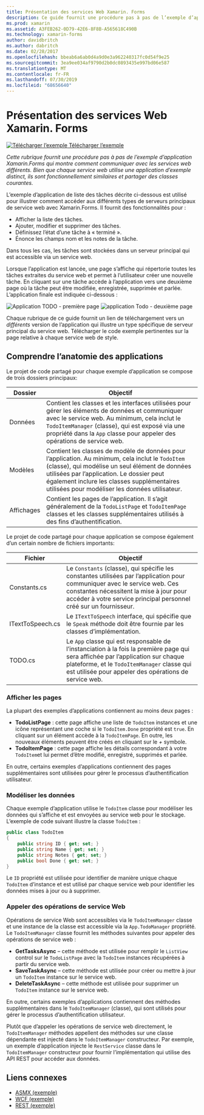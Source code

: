```yaml
---
title: Présentation des services Web Xamarin. Forms
description: Ce guide fournit une procédure pas à pas de l’exemple d’application Xamarin. Forms qui montre comment communiquer avec différents services Web. Bien que chaque service web utilise une application d’exemple distinct, ils sont fonctionnellement similaires et partager des classes courantes.
ms.prod: xamarin
ms.assetid: A3FEB262-0D79-42E6-8F8B-A565618C490B
ms.technology: xamarin-forms
author: davidbritch
ms.author: dabritch
ms.date: 02/28/2017
ms.openlocfilehash: bbeab6a6ab0d4a9d0e3a962240317fc0d54f9e25
ms.sourcegitcommit: 3ea9ee034af9790d2b0dc0893435e997bd06e587
ms.translationtype: MT
ms.contentlocale: fr-FR
ms.lasthandoff: 07/30/2019
ms.locfileid: "68656640"
---
```

# <a name="xamarinforms-web-services-introduction"></a>Présentation des services Web Xamarin. Forms

[![Télécharger l’exemple](~/media/shared/download.png) Télécharger l’exemple](https://docs.microsoft.com/samples/xamarin/xamarin-forms-samples/webservices-todorest)

_Cette rubrique fournit une procédure pas à pas de l’exemple d’application Xamarin.Forms qui montre comment communiquer avec les services web différents. Bien que chaque service web utilise une application d’exemple distinct, ils sont fonctionnellement similaires et partager des classes courantes._

L’exemple d’application de liste des tâches décrite ci-dessous est utilisé pour illustrer comment accéder aux différents types de serveurs principaux de service web avec Xamarin.Forms. Il fournit des fonctionnalités pour :

- Afficher la liste des tâches.
- Ajouter, modifier et supprimer des tâches.
- Définissez l’état d’une tâche à « terminé ».
- Énonce les champs nom et les notes de la tâche.

Dans tous les cas, les tâches sont stockées dans un serveur principal qui est accessible via un service web.

Lorsque l’application est lancée, une page s’affiche qui répertorie toutes les tâches extraites du service web et permet à l’utilisateur créer une nouvelle tâche. En cliquant sur une tâche accède à l’application vers une deuxième page où la tâche peut être modifiée, enregistrée, supprimée et parlée. L’application finale est indiquée ci-dessous :

![](introduction-images/app-example-1.png "Application TODO - première page")
![](introduction-images/app-example-2.png "application Todo - deuxième page")

Chaque rubrique de ce guide fournit un lien de téléchargement vers un *différents* version de l’application qui illustre un type spécifique de serveur principal du service web. Télécharger le code exemple pertinentes sur la page relative à chaque service web de style.

## <a name="understand-the-application-anatomy"></a>Comprendre l’anatomie des applications

Le projet de code partagé pour chaque exemple d’application se compose de trois dossiers principaux:

|Dossier|Objectif|
|--- |--- |
|Données|Contient les classes et les interfaces utilisées pour gérer les éléments de données et communiquer avec le service web. Au minimum, cela inclut le `TodoItemManager` (classe), qui est exposé via une propriété dans la `App` classe pour appeler des opérations de service web.|
|Modèles|Contient les classes de modèle de données pour l’application. Au minimum, cela inclut le `TodoItem` (classe), qui modélise un seul élément de données utilisées par l’application. Le dossier peut également inclure les classes supplémentaires utilisées pour modéliser les données utilisateur.|
|Affichages|Contient les pages de l’application. Il s’agit généralement de la `TodoListPage` et `TodoItemPage` classes et les classes supplémentaires utilisés à des fins d’authentification.|

Le projet de code partagé pour chaque application se compose également d’un certain nombre de fichiers importants:

|Fichier|Objectif|
|--- |--- |
|Constants.cs|Le `Constants` (classe), qui spécifie les constantes utilisées par l’application pour communiquer avec le service web. Ces constantes nécessitent la mise à jour pour accéder à votre service principal personnel créé sur un fournisseur.|
|ITextToSpeech.cs|Le `ITextToSpeech` interface, qui spécifie que le `Speak` méthode doit être fournie par les classes d’implémentation.|
|TODO.cs|Le `App` classe qui est responsable de l’instanciation à la fois la première page qui sera affichée par l’application sur chaque plateforme, et le `TodoItemManager` classe qui est utilisée pour appeler des opérations de service web.|

### <a name="view-pages"></a>Afficher les pages

La plupart des exemples d’applications contiennent au moins deux pages :

- **TodoListPage** : cette page affiche une liste de `TodoItem` instances et une icône représentant une coche si le `TodoItem.Done` propriété est `true`. En cliquant sur un élément accède à la `TodoItemPage`. En outre, les nouveaux éléments peuvent être créés en cliquant sur le *+* symbole.
- **TodoItemPage** : cette page affiche les détails correspondant à votre `TodoItem`et lui permet d’être modifié, enregistré, supprimés et parlée.

En outre, certains exemples d’applications contiennent des pages supplémentaires sont utilisées pour gérer le processus d’authentification utilisateur.

### <a name="model-the-data"></a>Modéliser les données

Chaque exemple d’application utilise le `TodoItem` classe pour modéliser les données qui s’affiche et est envoyées au service web pour le stockage. L’exemple de code suivant illustre la classe `TodoItem` :

```csharp
public class TodoItem
{
    public string ID { get; set; }
    public string Name { get; set; }
    public string Notes { get; set; }
    public bool Done { get; set; }
}
```

Le `ID` propriété est utilisée pour identifier de manière unique chaque `TodoItem` d’instance et est utilisé par chaque service web pour identifier les données mises à jour ou à supprimer.

### <a name="invoke-web-service-operations"></a>Appeler des opérations de service Web

Opérations de service Web sont accessibles via le `TodoItemManager` classe et une instance de la classe est accessible via la `App.TodoManager` propriété. Le `TodoItemManager` classe fournit les méthodes suivantes pour appeler des opérations de service web :

- **GetTasksAsync** – cette méthode est utilisée pour remplir le `ListView` control sur le `TodoListPage` avec la `TodoItem` instances récupérées à partir du service web.
- **SaveTaskAsync** – cette méthode est utilisée pour créer ou mettre à jour un `TodoItem` instance sur le service web.
- **DeleteTaskAsync** – cette méthode est utilisée pour supprimer un `TodoItem` instance sur le service web.

En outre, certains exemples d’applications contiennent des méthodes supplémentaires dans le `TodoItemManager` (classe), qui sont utilisés pour gérer le processus d’authentification utilisateur.

Plutôt que d’appeler les opérations de service web directement, le `TodoItemManager` méthodes appellent des méthodes sur une classe dépendante est injecté dans le `TodoItemManager` constructeur. Par exemple, un exemple d’application injecte le `RestService` classe dans le `TodoItemManager` constructeur pour fournir l’implémentation qui utilise des API REST pour accéder aux données.

## <a name="related-links"></a>Liens connexes

- [ASMX (exemple)](https://docs.microsoft.com/samples/xamarin/xamarin-forms-samples/webservices-todoasmx)
- [WCF (exemple)](https://docs.microsoft.com/samples/xamarin/xamarin-forms-samples/webservices-todowcf)
- [REST (exemple)](https://docs.microsoft.com/samples/xamarin/xamarin-forms-samples/webservices-todorest)
